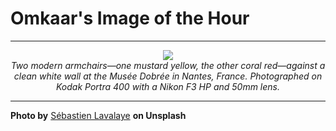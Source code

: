 # Omkaar's Image of the Hour

---

<div align="center">

<a href="https://unsplash.com/photos/two-colorful-chairs-sit-against-a-white-wall-jAYDj_NlLVw">
  <img src="https://images.unsplash.com/photo-1750024774702-1fd1a377fdfb?crop=entropy&cs=tinysrgb&fit=max&fm=jpg&ixid=M3w3NjA2Nzh8MHwxfHJhbmRvbXx8fHx8fHx8fDE3NTIzMjUyMDB8&ixlib=rb-4.1.0&q=80&w=1080" style="max-width:100%; height:auto;">
</a>

<br>
<i>Two modern armchairs—one mustard yellow, the other coral red—against a clean white wall at the Musée Dobrée in Nantes, France. Photographed on Kodak Portra 400 with a Nikon F3 HP and 50mm lens.</i>

</div>

---

**Photo by** [Sébastien Lavalaye](https://unsplash.com/@pelloche) **on Unsplash**
